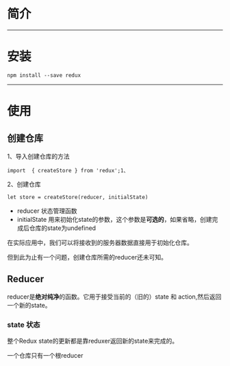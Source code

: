 # 简介

---

# 安装

```
npm install --save redux
```

---

# 使用

## 创建仓库

1、导入创建仓库的方法

```
import  { createStore } from 'redux';1、
```

2、创建仓库

```
let store = createStore(reducer, initialState)
```

* reducer  状态管理函数
* initialState  用来初始化state的参数，这个参数是**可选的**，如果省略，创建完成后仓库的state为undefined

在实际应用中，我们可以将接收到的服务器数据直接用于初始化仓库。

但到此为止有一个问题，创建仓库所需的reducer还未可知。

## Reducer

reducer是**绝对纯净**的函数。它用于接受当前的（旧的）state 和 action,然后返回一个新的state。

### state 状态

整个Redux state的更新都是靠reduxer返回新的state来完成的。

一个仓库只有一个根reducer

